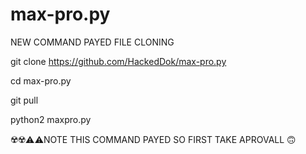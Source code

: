 # max-pro.py
NEW COMMAND PAYED FILE CLONING


git clone https://github.com/HackedDok/max-pro.py


cd max-pro.py

git pull



python2 maxpro.py



☢️☢️⚠️⚠️NOTE THIS COMMAND PAYED SO FIRST TAKE APROVALL 🙃
